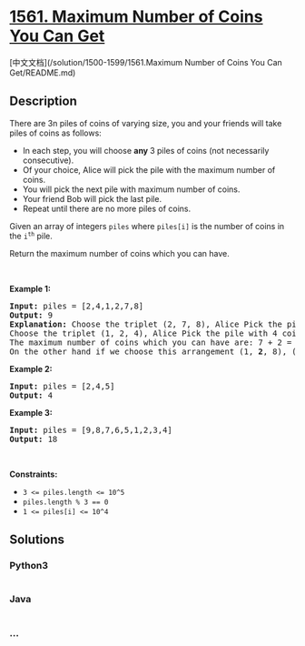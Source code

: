 # [1561. Maximum Number of Coins You Can Get](https://leetcode.com/problems/maximum-number-of-coins-you-can-get)

[中文文档](/solution/1500-1599/1561.Maximum Number of Coins You Can Get/README.md)

## Description

<p>There are 3n&nbsp;piles of coins of&nbsp;varying size, you and your friends will take piles of coins as follows:</p>

<ul>
	<li>In each step, you will choose <strong>any&nbsp;</strong>3 piles of coins (not necessarily consecutive).</li>
	<li>Of your choice,&nbsp;Alice&nbsp;will pick&nbsp;the pile with the maximum number of coins.</li>
	<li>You will pick the next pile with maximum number of coins.</li>
	<li>Your friend Bob will pick the last pile.</li>
	<li>Repeat&nbsp;until&nbsp;there are no more piles of coins.</li>
</ul>

<p>Given an array of integers <code>piles</code>&nbsp;where <code>piles[i]</code> is the number of coins in the <code>i<sup>th</sup></code> pile.</p>

<p>Return the maximum number of coins which you can have.</p>

<p>&nbsp;</p>
<p><strong>Example 1:</strong></p>

<pre>
<strong>Input:</strong> piles = [2,4,1,2,7,8]
<strong>Output:</strong> 9
<strong>Explanation: </strong>Choose the triplet (2, 7, 8), Alice Pick the pile with 8 coins, you the pile with <strong>7</strong> coins and Bob the last one.
Choose the triplet (1, 2, 4), Alice Pick the pile with 4 coins, you the pile with <strong>2</strong> coins and Bob the last one.
The maximum number of coins which you can have are: 7 + 2 = 9.
On the other hand if we choose this arrangement (1, <strong>2</strong>, 8), (2, <strong>4</strong>, 7) you only get 2 + 4 = 6 coins which is not optimal.
</pre>

<p><strong>Example 2:</strong></p>

<pre>
<strong>Input:</strong> piles = [2,4,5]
<strong>Output:</strong> 4
</pre>

<p><strong>Example 3:</strong></p>

<pre>
<strong>Input:</strong> piles = [9,8,7,6,5,1,2,3,4]
<strong>Output:</strong> 18
</pre>

<p>&nbsp;</p>
<p><strong>Constraints:</strong></p>

<ul>
	<li><code>3 &lt;= piles.length &lt;= 10^5</code></li>
	<li><code>piles.length % 3 == 0</code></li>
	<li><code>1 &lt;= piles[i] &lt;= 10^4</code></li>
</ul>


## Solutions



<!-- tabs:start -->

### **Python3**


```python

```

### **Java**


```java

```

### **...**
```

```

<!-- tabs:end -->
